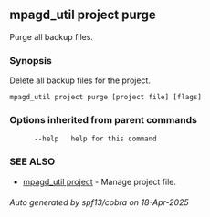 ## mpagd_util project purge

Purge all backup files.

### Synopsis

Delete all backup files for the project.

```
mpagd_util project purge [project file] [flags]
```

### Options inherited from parent commands

```
      --help   help for this command
```

### SEE ALSO

* [mpagd_util project](mpagd_util_project.md)	 - Manage project file.

###### Auto generated by spf13/cobra on 18-Apr-2025
